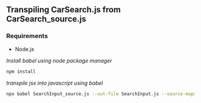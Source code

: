 <!-- credit to https://babeljs.io/docs/en/babel-cli -->

## Transpiling CarSearch.js from CarSearch_source.js

### Requirements

-   Node.js

_Install babel using node package manager_

```bash
npm install
```

_transpile jsx into javascript using babel_

```bash
npx babel SearchInput_source.js --out-file SearchInput.js --source-maps --presets=@babel/preset-react
```

<!-- TODO - use preact.js -->
